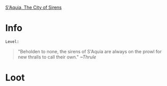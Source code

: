 <!-- TITLE: A S'Aquia Siren -->
[S'Aquia, The City of Sirens](saquia)

# Info

```perl
Level: 
```
> "Beholden to none, the sirens of S'Aquia are always on the prowl for new thralls to call their own."
> *~Thrule*


# Loot